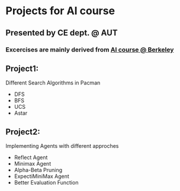 # Projects for AI course 
## Presented by CE dept. @ AUT 
### Excercises are mainly derived from [AI course @ Berkeley](http://ai.berkeley.edu/)

## Project1:
Different Search Algorithms in Pacman 
- DFS
- BFS
- UCS
- Astar
 
## Project2:
Implementing Agents with different approches
- Reflect Agent
- Minimax Agent
- Alpha-Beta Pruning
- ExpectiMiniMax Agent
- Better Evaluation Function
